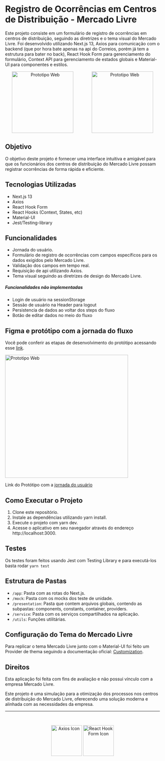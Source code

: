 # Registro de Ocorrências em Centros de Distribuição - Mercado Livre

Este projeto consiste em um formulário de registro de ocorrências em centros de distribuição, seguindo as diretrizes e o tema visual do Mercado Livre. Foi desenvolvido utilizando Next.js 13, Axios para comunicação com o backend (que por hora bate apenas na api do Correios, porém já tem a estrutura para bater no back), React Hook Form para gerenciamento do formulário, Context API para gerenciamento de estados globais e Material-UI para componentes e estilos.
<p align="center">
 
  <img src="https://github.com/jackes-thalia/case-meli/assets/146362138/78e76776-e24a-4c59-bc01-8e9d5d2b9289" alt="Prototipo Web" height="200px" />
  &nbsp;&nbsp;&nbsp;&nbsp;&nbsp;&nbsp;&nbsp;&nbsp;&nbsp;&nbsp;&nbsp;&nbsp;&nbsp;
   <img src="https://github.com/jackes-thalia/case-meli/assets/146362138/9fec75fb-3fb9-44af-ba68-488e22394ced" alt="Prototipo Web" height="200px" />
</p>

## Objetivo

O objetivo deste projeto é fornecer uma interface intuitiva e amigável para que os funcionários dos centros de distribuição do Mercado Livre possam registrar ocorrências de forma rápida e eficiente.


## Tecnologias Utilizadas

- Next.js 13
- Axios
- React Hook Form
- React Hooks (Context, States, etc)
- Material-UI
- Jest/Testing-library

## Funcionalidades

- Jornada do usuário.
- Formulário de registro de ocorrências com campos específicos para os dados exigidos pelo Mercado Livre.
- Validação dos campos em tempo real.
- Requisição de api utilizando Axios.
- Tema visual seguindo as diretrizes de design do Mercado Livre.

##### Funcionalidades não implementadas

- Login de usuário na sessionStorage
- Sessão de usuário na Header para logout
- Persistencia de dados ao voltar dos steps do fluxo
- Botão de editar dados no meio do fluxo


## Figma e protótipo com a jornada do fluxo

Você pode conferir as etapas de desenvolvimento do protótipo acessando esse 
[link](https://www.figma.com/file/G4xuLl2XXlvqPQPDebDab1/Case-Meli?type=design&node-id=2-3&mode=design&t=lzU4whZTkYg2IGhG-0).

<img src="https://github.com/jackes-thalia/case-meli/assets/146362138/37d7e306-a94e-41c6-9669-649b0d2c9146" alt="Prototipo Web" height="400px" />

Link do Protótipo com a [jornada do usuário](https://www.figma.com/proto/G4xuLl2XXlvqPQPDebDab1/Case-Meli?type=design&node-id=30-5246&t=lzU4whZTkYg2IGhG-0&scaling=scale-down&page-id=30%3A3628&starting-point-node-id=30%3A5246)


## Como Executar o Projeto

1. Clone este repositório.
2. Instale as dependências utilizando yarn install.
3. Execute o projeto com yarn dev.
4. Acesse o aplicativo em seu navegador através do endereço http://localhost:3000.

## Testes

Os testes foram feitos usando Jest com Testing Library e para executá-los basta rodar `yarn test`

## Estrutura de Pastas

- `/app`: Pasta com as rotas do Next.js.
- `/mock`: Pasta com os mocks dos teste de unidade.
- `/presentation`: Pasta que contem arquivos globais, contendo as subpastas: components, constants, container, providers.
- `/service`: Pasta com os serviços compartilhados na aplicação.
- `/utils`: Funções utilitárias.

## Configuração do Tema do Mercado Livre

Para replicar o tema Mercado Livre junto com o Material-UI foi feito um Provider de thema seguindo a documentação oficial: [Customization](https://mui.com/customization/theming/).

## Direitos

Esta aplicação foi feita com fins de avaliação e não possui vínculo com a empresa Mercado Livre.

Este projeto é uma simulação para a otimização dos processos nos centros de distribuição do Mercado Livre, oferecendo uma solução moderna e alinhada com as necessidades da empresa.

---
<br />
<p align="center" >
 
  <img src="https://cdn-icons-png.flaticon.com/512/136/136525.png" alt="Axios Icon" width="100" />
  <img src="https://cdn-icons-png.flaticon.com/512/919/919851.png" alt="React Hook Form Icon" width="100" />
</p>
